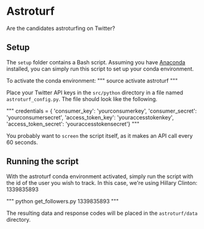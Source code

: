 # Astroturf

Are the candidates astroturfing on Twitter?

## Setup

The `setup` folder contains a Bash script. Assuming you have [Anaconda](https://www.continuum.io/downloads)
installed, you can simply run this script to set up your conda environment.

To activate the conda environment:
"""
source activate astroturf
"""

Place your Twitter API keys in the `src/python` directory in a file named `astroturf_config.py`. The file
should look like the following.

"""
credentials = {
    'consumer_key': 'yourconsumerkey',
    'consumer_secret': 'yourconsumersecret',
    'access_token_key': 'youraccesstokenkey',
    'access_token_secret': 'youraccesstokensecret'}
"""

You probably want to `screen` the script itself, as it makes an API call every 60 seconds.

## Running the script

With the astroturf conda environment activated, simply run the script with the id of the user
you wish to track. In this case, we're using Hillary Clinton: 1339835893

"""
python get_followers.py 1339835893
"""

The resulting data and response codes will be placed in the `astroturf/data` directory.

